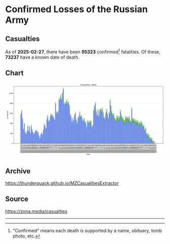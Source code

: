 
# Confirmed Losses of the Russian Army

## Casualties

As of **2025-02-27**, there have been **95323** confirmed[^1] fatalities.
Of these, **73237** have a known date of death.

## Chart

![7-Day Intervals Bar Chart](./docs/7days.svg)

## Archive

https://thunderquack.github.io/MZCasualitiesExtractor

## Source

https://zona.media/casualties

---

[^1]: "Confirmed" means each death is supported by a name, obituary, tomb photo, etc.
